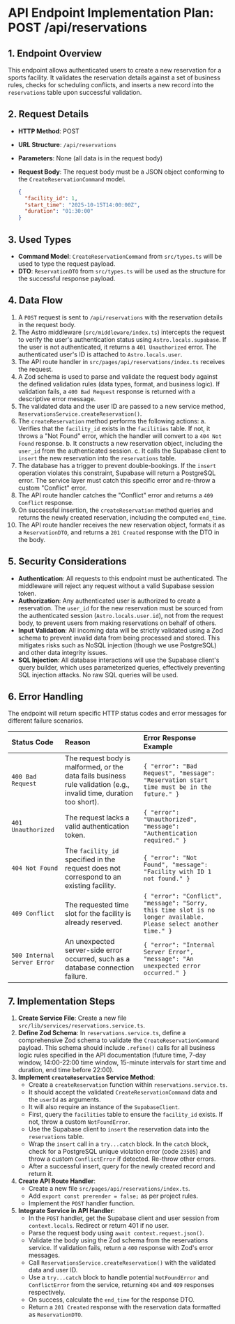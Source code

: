 # API Endpoint Implementation Plan: POST /api/reservations

## 1. Endpoint Overview
This endpoint allows authenticated users to create a new reservation for a sports facility. It validates the reservation details against a set of business rules, checks for scheduling conflicts, and inserts a new record into the `reservations` table upon successful validation.

## 2. Request Details
- **HTTP Method**: POST
- **URL Structure**: `/api/reservations`
- **Parameters**: None (all data is in the request body)
- **Request Body**: The request body must be a JSON object conforming to the `CreateReservationCommand` model.

  ```json
  {
    "facility_id": 1,
    "start_time": "2025-10-15T14:00:00Z",
    "duration": "01:30:00"
  }
  ```

## 3. Used Types
- **Command Model**: `CreateReservationCommand` from `src/types.ts` will be used to type the request payload.
- **DTO**: `ReservationDTO` from `src/types.ts` will be used as the structure for the successful response payload.

## 4. Data Flow
1.  A `POST` request is sent to `/api/reservations` with the reservation details in the request body.
2.  The Astro middleware (`src/middleware/index.ts`) intercepts the request to verify the user's authentication status using `Astro.locals.supabase`. If the user is not authenticated, it returns a `401 Unauthorized` error. The authenticated user's ID is attached to `Astro.locals.user`.
3.  The API route handler in `src/pages/api/reservations/index.ts` receives the request.
4.  A Zod schema is used to parse and validate the request body against the defined validation rules (data types, format, and business logic). If validation fails, a `400 Bad Request` response is returned with a descriptive error message.
5.  The validated data and the user ID are passed to a new service method, `ReservationsService.createReservation()`.
6.  The `createReservation` method performs the following actions:
    a.  Verifies that the `facility_id` exists in the `facilities` table. If not, it throws a "Not Found" error, which the handler will convert to a `404 Not Found` response.
    b.  It constructs a new reservation object, including the `user_id` from the authenticated session.
    c.  It calls the Supabase client to `insert` the new reservation into the `reservations` table.
7.  The database has a trigger to prevent double-bookings. If the `insert` operation violates this constraint, Supabase will return a PostgreSQL error. The service layer must catch this specific error and re-throw a custom "Conflict" error.
8.  The API route handler catches the "Conflict" error and returns a `409 Conflict` response.
9.  On successful insertion, the `createReservation` method queries and returns the newly created reservation, including the computed `end_time`.
10. The API route handler receives the new reservation object, formats it as a `ReservationDTO`, and returns a `201 Created` response with the DTO in the body.

## 5. Security Considerations
- **Authentication**: All requests to this endpoint must be authenticated. The middleware will reject any request without a valid Supabase session token.
- **Authorization**: Any authenticated user is authorized to create a reservation. The `user_id` for the new reservation must be sourced from the authenticated session (`Astro.locals.user.id`), not from the request body, to prevent users from making reservations on behalf of others.
- **Input Validation**: All incoming data will be strictly validated using a Zod schema to prevent invalid data from being processed and stored. This mitigates risks such as NoSQL injection (though we use PostgreSQL) and other data integrity issues.
- **SQL Injection**: All database interactions will use the Supabase client's query builder, which uses parameterized queries, effectively preventing SQL injection attacks. No raw SQL queries will be used.

## 6. Error Handling
The endpoint will return specific HTTP status codes and error messages for different failure scenarios.

| Status Code | Reason | Error Response Example |
| :--- | :--- | :--- |
| `400 Bad Request` | The request body is malformed, or the data fails business rule validation (e.g., invalid time, duration too short). | `{ "error": "Bad Request", "message": "Reservation start time must be in the future." }` |
| `401 Unauthorized`| The request lacks a valid authentication token. | `{ "error": "Unauthorized", "message": "Authentication required." }` |
| `404 Not Found` | The `facility_id` specified in the request does not correspond to an existing facility. | `{ "error": "Not Found", "message": "Facility with ID 1 not found." }` |
| `409 Conflict` | The requested time slot for the facility is already reserved. | `{ "error": "Conflict", "message": "Sorry, this time slot is no longer available. Please select another time." }` |
| `500 Internal Server Error` | An unexpected server-side error occurred, such as a database connection failure. | `{ "error": "Internal Server Error", "message": "An unexpected error occurred." }` |

## 7. Implementation Steps
1.  **Create Service File**: Create a new file `src/lib/services/reservations.service.ts`.
2.  **Define Zod Schema**: In `reservations.service.ts`, define a comprehensive Zod schema to validate the `CreateReservationCommand` payload. This schema should include `.refine()` calls for all business logic rules specified in the API documentation (future time, 7-day window, 14:00-22:00 time window, 15-minute intervals for start time and duration, end time before 22:00).
3.  **Implement `createReservation` Service Method**:
    -   Create a `createReservation` function within `reservations.service.ts`.
    -   It should accept the validated `CreateReservationCommand` data and the `userId` as arguments.
    -   It will also require an instance of the `SupabaseClient`.
    -   First, query the `facilities` table to ensure the `facility_id` exists. If not, throw a custom `NotFoundError`.
    -   Use the Supabase client to `insert` the reservation data into the `reservations` table.
    -   Wrap the `insert` call in a `try...catch` block. In the `catch` block, check for a PostgreSQL unique violation error (code `23505`) and throw a custom `ConflictError` if detected. Re-throw other errors.
    -   After a successful insert, query for the newly created record and return it.
4.  **Create API Route Handler**:
    -   Create a new file `src/pages/api/reservations/index.ts`.
    -   Add `export const prerender = false;` as per project rules.
    -   Implement the `POST` handler function.
5.  **Integrate Service in API Handler**:
    -   In the `POST` handler, get the Supabase client and user session from `context.locals`. Redirect or return 401 if no user.
    -   Parse the request body using `await context.request.json()`.
    -   Validate the body using the Zod schema from the reservations service. If validation fails, return a `400` response with Zod's error messages.
    -   Call `ReservationsService.createReservation()` with the validated data and user ID.
    -   Use a `try...catch` block to handle potential `NotFoundError` and `ConflictError` from the service, returning `404` and `409` responses respectively.
    -   On success, calculate the `end_time` for the response DTO.
    -   Return a `201 Created` response with the reservation data formatted as `ReservationDTO`.
